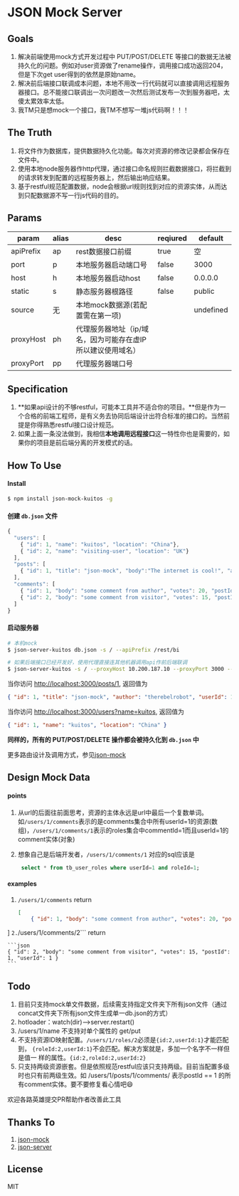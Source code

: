 # JSON Mock Server

## Goals

1. 解决前端使用mock方式开发过程中 PUT/POST/DELETE 等接口的数据无法被持久化的问题。例如对user资源做了rename操作，调用接口成功返回204，但是下次get user得到的依然是原始name。
2. 解决前后端接口联调成本问题，本地不用改一行代码就可以直接调用远程服务器接口。总不能接口联调出一次问题改一次然后测试发布一次到服务器吧，太傻太累效率太低。
3. 我TM只是想mock一个接口，我TM不想写一堆js代码啊！！！

## The Truth
1. 将文件作为数据库，提供数据持久化功能。每次对资源的修改记录都会保存在文件中。
2. 使用本地node服务器作http代理，通过接口命名规则拦截数据接口，将拦截到的请求转发到配置的远程服务器上，然后输出响应结果。
3. 基于restful规范配置数据，node会根据url规则找到对应的资源实体，从而达到只配数据源不写一行js代码的目的。

## Params
| param  | alias  | desc  | reqiured |default |
| -------------- | ---------------| ------------- | ---------- | ----|
| apiPrefix | ap | rest数据接口前缀 | true| 空 |
| port | p | 本地服务器启动端口号 | false |3000 |
| host | h | 本地服务器启动host | false| 0.0.0.0 |
| static | s | 静态服务器根路径 | false | public |
| source | 无 | 本地mock数据源(若配置需在第一项) | | undefined |
| proxyHost | ph | 代理服务器地址（ip/域名，因为可能存在虚IP所以建议使用域名） ||
| proxyPort | pp | 代理服务器端口号 | |

## Specification
1. **如果api设计的不够restful，可能本工具并不适合你的项目。**但是作为一个合格的前端工程师，是有义务去协同后端设计出符合标准的接口的。当然前提是你得熟悉restful接口设计规范。
2. 如果上面一条没法做到，我相信**本地调用远程接口**这一特性你也是需要的，如果你的项目是前后端分离的开发模式的话。

## How To Use

#### Install

```bash
$ npm install json-mock-kuitos -g
```

#### 创建 `db.json` 文件

```javascript
{
  "users": [
    { "id": 1, "name": "kuitos", "location": "China"},
    { "id": 2, "name": "visiting-user", "location": "UK"}
  ],
  "posts": [
    { "id": 1, "title": "json-mock", "body":"The internet is cool!", "author": "therebelrobot", "userId": 1 }
  ],
  "comments": [
    { "id": 1, "body": "some comment from author", "votes": 20, "postId": 1, "userId": 1 },
    { "id": 2, "body": "some comment from visitor", "votes": 15, "postId": 1, "userId": 2 }
  ]
}
```

#### 启动服务器

```bash
# 本机mock
$ json-server-kuitos db.json -s / --apiPrefix /rest/bi

# 如果后端接口已经开发好，使用代理直接连其他机器调用api作前后端联调
$ json-server-kuitos -s / --proxyHost 10.200.187.10 --proxyPort 3000 --apiPrefix /rest/bi
```

当你访问 [http://localhost:3000/posts/1](http://localhost:3000/posts/1), 返回值为

```json
{ "id": 1, "title": "json-mock", "author": "therebelrobot", "userId": 1 }
```
当你访问 [http://localhost:3000/users?name=kuitos](http://localhost:3000/users?name=kuitos), 返回值为

```json
{ "id": 1, "name": "kuitos", "location": "China" }
```

**同样的，所有的 PUT/POST/DELETE 操作都会被持久化到 `db.json` 中**

更多路由设计及调用方式，参见[json-mock](https://github.com/kuitos/json-mock)

## Design Mock Data
#### points
1. 从url的后面往前面思考，资源的主体永远是url中最后一个复数单词。  
	如```/users/1/comments```表示的是comments集合中所有userId=1的资源(数组)，```/users/1/comments/1```表示的roles集合中commentId=1而且userId=1的comment实体(对象)
2. 想象自己是后端开发者，```/users/1/comments/1``` 对应的sql应该是

	```sql
	 select * from tb_user_roles where userId=1 and roleId=1;
	```

#### examples
1. ```/users/1/comments```  return 
	
	```json
	[
    	{ "id": 1, "body": "some comment from author", "votes": 20, "postId": 1, "userId": 1 }
  ]
	```
2. ```/users/1/comments/2```
	return
	
	```json
	{ "id": 2, "body": "some comment from visitor", "votes": 15, "postId": 1, "userId": 1 }
	```


## Todo
1. 目前只支持mock单文件数据，后续需支持指定文件夹下所有json文件（通过concat文件夹下所有json文件生成单一db.json的方式）
2. hotloader：watch(dir)-->server.restart()
3. /users/1/name 不支持对单个属性的 get/put
4. 不支持资源ID映射配置。```/users/1/roles/2```必须是```{id:2,userId:1}```才能匹配到，	```{roleId:2,userId:1}```不会匹配。解决方案就是，多加一个名字不一样但是值一	样的属性。```{id:2,roleId:2,userId:2}```  
5. 只支持两级资源嵌套。但是依照规范restful应该只支持两级。目前当配置多级时也只有前两级生效。如 /users/1/posts/1/comments/ 表示postId == 1 的所有comment实体。要不要修复看心情吧😄

欢迎各路英雄提交PR帮助作者改善此工具

## Thanks To
1. [json-mock](https://github.com/kuitos/json-mock)
2. [json-server](https://github.com/typicode/json-server)

## License

MIT
